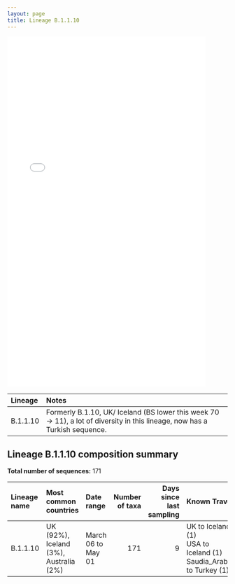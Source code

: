 ```yaml
---
layout: page
title: Lineage B.1.1.10
---
```




<embed src="../assets/images/B.1.1.10.pdf" type="application/pdf" width="90%" height="800px" />


| Lineage | Notes |
|:-----|:-----|
| B.1.1.10 | Formerly B.1.10, UK/ Iceland (BS lower this week 70 -> 11), a lot of diversity in this lineage, now has a Turkish sequence.  |

<h2>Lineage B.1.1.10 composition summary </h2>

<strong>Total number of sequences:</strong> 171

| Lineage name | Most common countries | Date range | Number of taxa |  Days since last sampling | Known Travel | Recall value |
|:-----|:-----|:-------|-------:|-------:|:---------|--------:|
| B.1.1.10 | UK (92%), Iceland (3%), Australia (2%) | March 06 to May 01 | 171 | 9 | UK to Iceland (1)<br/> USA to Iceland (1)<br/> Saudia_Arabia to Turkey (1)<br/> | 99.42 |
